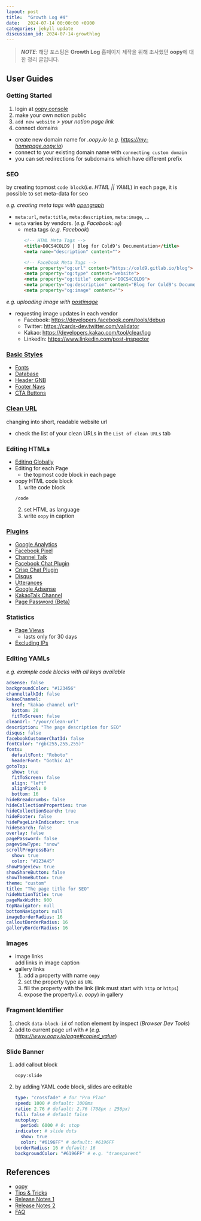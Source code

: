 ```yaml
---
layout: post
title:  "Growth Log #4"
date:   2024-07-14 00:00:00 +0900
categories: jekyll update
discussion_id: 2024-07-14-growthlog
---
```


> ***NOTE***: 해당 포스팅은 **Growth Log** 홈페이지 제작을 위해 조사했던 **oopy**에 대한 정리 글입니다.

## User Guides
### Getting Started
1. login at [oopy console](https://app.oopy.io/mypage)
2. make your own notion public
3. `add new website` > *your notion page link*
4. connect domains
- create new domain name for *.oopy.io* (*e.g. https://my-homepage.oopy.io*)
- connect to your existing domain name with `connecting custom domain`
- you can set redirections for subdomains which have different prefix

### SEO
by creating topmost `code block`(*i.e. HTML || YAML*) in each page, it is possible to set meta-data for seo

*e.g. creating meta tags with [opengraph](https://www.opengraph.xyz)*
- `meta:url`, `meta:title`, `meta:description`, `meta:image`, ...
- `meta` varies by vendors. (*e.g. Facebook: `og`*)
    - meta tags (*e.g. Facebook*)
      ```html
      <!-- HTML Meta Tags -->
      <title>DOCS4COLD9 | Blog for Cold9's Documentation</title>
      <meta name="description" content="">
  
      <!-- Facebook Meta Tags -->
      <meta property="og:url" content="https://cold9.gitlab.io/blog">
      <meta property="og:type" content="website">
      <meta property="og:title" content="DOCS4COLD9">
      <meta property="og:description" content="Blog for Cold9's Documentation">
      <meta property="og:image" content="">
      ```

*e.g. uploading image with [postimage](https://postimages.org)*
- requesting image updates in each vendor
    - Facebook: https://developers.facebook.com/tools/debug
    - Twitter: https://cards-dev.twitter.com/validator
    - Kakao: https://developers.kakao.com/tool/clear/log
    - LinkedIn: https://www.linkedin.com/post-inspector

### [Basic Styles](https://app.oopy.io/styles)
- [Fonts](https://app.oopy.io/styles/fonts)
- [Database](https://app.oopy.io/styles/collections)
- [Header GNB](https://app.oopy.io/styles/top-menubar)
- [Footer Navs](https://app.oopy.io/styles/bottom-navigator)
- [CTA Buttons](https://app.oopy.io/styles/cta)

### [Clean URL](https://app.oopy.io/slugs)
changing into short, readable website url
- check the list of your clean URLs in the `List of clean URLs` tab

### Editing HTMLs
- [Editing Globally](https://app.oopy.io/script)
- Editing for each Page
    - the topmost code block in each page
- oopy HTML code block
  1. write code block
  ```text
  /code
  ```
  2. set HTML as language 
  3. write `oopy` in caption

### [Plugins](https://app.oopy.io/plugins)
- [Google Analytics](https://www.oopy.io/ko/guides/plugins/ga)
- [Facebook Pixel](https://www.oopy.io/ko/guides/plugins/pixel)
- [Channel Talk](https://www.oopy.io/ko/guides/plugins/channeltalk)
- [Facebook Chat Plugin](https://www.oopy.io/ko/guides/plugins/facebook-chat-plugin)
- [Crisp Chat Plugin](https://www.oopy.io/ko/guides/plugins/crisp)
- [Disqus](https://www.oopy.io/ko/guides/plugins/disqus)
- [Utterances](https://www.oopy.io/ko/guides/plugins/utterances)
- [Google Adsense](https://www.oopy.io/ko/guides/plugins/google-adsense)
- [KakaoTalk Channel](https://www.oopy.io/ko/guides/plugins/kakaotalk-channel)
- [Page Password (Beta)]()

### Statistics
- [Page Views](https://app.oopy.io/pageview/top10)
    - lasts only for 30 days
- [Excluding IPs](https://app.oopy.io/pageview/ip-exclude)

### Editing YAMLs
*e.g. example code blocks with all keys available*
```yaml
adsense: false
backgroundColor: "#123456"
channeltalkId: false
kakaoChannel:
  href: "kakao channel url"
  bottom: 20
  fitToScreen: false
cleanUrl: "/your/clean-url"
description: "The page description for SEO"
disqus: false
facebookCustomerChatId: false
fontColor: "rgb(255,255,255)"
fonts:
  defaultFont: "Roboto"
  headerFont: "Gothic A1"
gotoTop:
  show: true
  fitToScreen: false
  align: "left"
  alignPixel: 0
  bottom: 16
hideBreadcrumbs: false
hideCollectionProperties: true
hideCollectionSearch: true
hideFooter: false
hidePageLinkIndicator: true
hideSearch: false
overlay: false
pagePassword: false
pageviewType: "snow"
scrollProgressBar:
  show: true
  color: "#123A45"
showPageview: true
showShareButton: false
showThemeButton: true
theme: "custom"
title: "The page title for SEO"
hideNotionTitle: true
pageMaxWidth: 900
topNavigator: null
bottomNavigator: null
imageBorderRadius: 16
calloutBorderRadius: 16
galleryBorderRadius: 16
```

### Images
- image links \
  add links in image caption
- gallery links 
  1. add a property with name `oopy`
  2. set the property type as `URL`
  3. fill the property with the link (link must start with `http` or `https`)
  4. expose the property(*i.e. oopy*) in gallery

### Fragment Identifier
1. check `data-block-id` of notion element by inspect (*Browser Dev Tools*)
2. add to current page url with `#` (*e.g. https://www.oopy.io/page#copied_value*)

### Slide Banner
1. add callout block
    ```text
    oopy:slide
    ```
2. by adding YAML code block, slides are editable
    ```yaml
    type: "crossfade" # for "Pro Plan"
    speed: 1000 # default: 1000ms
    ratio: 2.76 # default: 2.76 (708px : 256px)
    full: false # default false
    autoplay: 
      period: 6000 # 0: stop
    indicator: # slide dots
      show: true
      color: "#6196FF" # default: #6196FF
    borderRadius: 16 # default: 16
    backgroundColor: "#6196FF" # e.g. "transparent"
    ```

## References
- [oopy](https://www.oopy.io/en)
- [Tips & Tricks](https://www.oopy.io/en/guides/tips-and-tricks)
- [Release Notes 1](https://www.oopy.io/en/stories)
- [Release Notes 2](https://www.oopy.io/ko/stories)
- [FAQ](https://www.oopy.io/en/faq)
